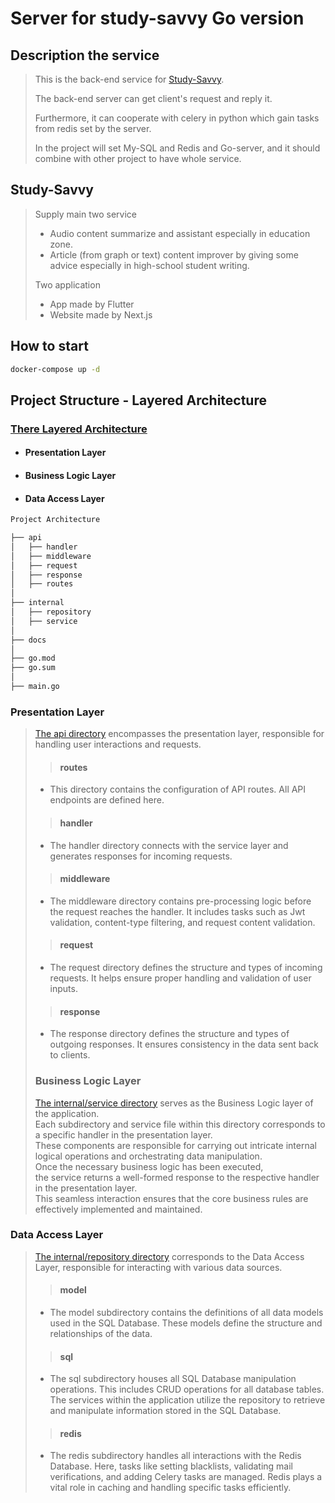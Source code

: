 # Server for study-savvy Go version

## Description the service

> This is the back-end service for [Study-Savvy](#Study-Savvy).
> 
> The back-end server can get client's request and reply it.
> 
> Furthermore, it can cooperate with celery in python which gain tasks from redis set by the server.
> 
> In the project will set My-SQL and Redis and Go-server, and it should combine with other project to have whole service.

 

## Study-Savvy
> Supply main two service
> * Audio content summarize and assistant especially in education zone.
> * Article (from graph or text) content improver by giving some advice especially in high-school student writing.
> 
> Two application
> * App made by Flutter
> * Website made by Next.js

## How to start
```bash
docker-compose up -d
```

## Project Structure - Layered Architecture
### [There Layered Architecture](https://en.wikipedia.org/wiki/Multitier_architecture#Three-tier_architecture)
- #### Presentation Layer
- #### Business Logic Layer
- #### Data Access Layer

```markdown
Project Architecture

├── api
│   ├── handler
│   ├── middleware
│   ├── request
│   ├── response
│   ├── routes
│
├── internal
│   ├── repository
│   ├── service
│
├── docs
│
├── go.mod
├── go.sum
│
├── main.go
```

### Presentation Layer
> [The api directory](./api) encompasses the presentation layer, responsible for handling user interactions and requests.
> > #### routes
> * This directory contains the configuration of API routes. All API endpoints are defined here.
>
> > #### handler
> * The handler directory connects with the service layer and generates responses for incoming requests.
>
> > #### middleware
> * The middleware directory contains pre-processing logic before the request reaches the handler. It includes tasks such as Jwt validation, content-type filtering, and request content validation.
>
> > #### request
> * The request directory defines the structure and types of incoming requests. It helps ensure proper handling and validation of user inputs.
>
> > #### response
> * The response directory defines the structure and types of outgoing responses. It ensures consistency in the data sent back to clients.
> ### Business Logic Layer
> [The internal/service directory](./internal/service) serves as the Business Logic layer of the application.</br>
> Each subdirectory and service file within this directory corresponds to a specific handler in the presentation layer.</br> 
> These components are responsible for carrying out intricate internal logical operations and orchestrating data manipulation.</br>
> Once the necessary business logic has been executed, </br>
> the service returns a well-formed response to the respective handler in the presentation layer.</br>
> This seamless interaction ensures that the core business rules are effectively implemented and maintained.

### Data Access Layer
> [The internal/repository directory](./internal/repository) corresponds to the Data Access Layer, responsible for interacting with various data sources.
> > #### model
> * The model subdirectory contains the definitions of all data models used in the SQL Database. These models define the structure and relationships of the data.
> 
> > #### sql
> * The sql subdirectory houses all SQL Database manipulation operations. This includes CRUD operations for all database tables. The services within the application utilize the repository to retrieve and manipulate information stored in the SQL Database.
> 
> > #### redis
> * The redis subdirectory handles all interactions with the Redis Database. Here, tasks like setting blacklists, validating mail verifications, and adding Celery tasks are managed. Redis plays a vital role in caching and handling specific tasks efficiently. 